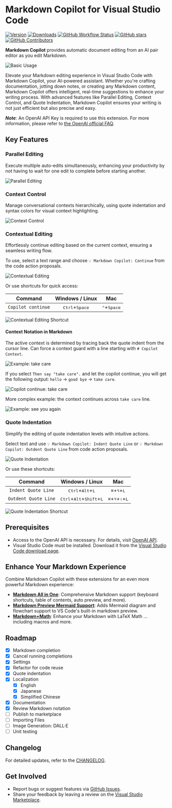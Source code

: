 # Markdown Copilot for Visual Studio Code

[![Version](https://img.shields.io/vscode-marketplace/v/kurusugawa-computer.markdown-copilot.svg?style=flat-square&label=vscode%20marketplace)](https://marketplace.visualstudio.com/items?itemName=kurusugawa-computer.markdown-copilot)
[![Downloads](https://img.shields.io/vscode-marketplace/d/kurusugawa-computer.markdown-copilot.svg?style=flat-square)](https://marketplace.visualstudio.com/items?itemName=kurusugawa-computer.markdown-copilot)
[![GitHub Workflow Status](https://img.shields.io/github/actions/workflow/status/kurusugawa-computer/markdown-copilot-vscode/main.yml?style=flat-square&branch=main)](https://github.com/kurusugawa-computer/markdown-copilot-vscode/actions)
[![GitHub stars](https://img.shields.io/github/stars/kurusugawa-computer/markdown-copilot-vscode.svg?style=flat-square&label=github%20stars)](https://github.com/kurusugawa-computer/markdown-copilot-vscode)
[![GitHub Contributors](https://img.shields.io/github/contributors/kurusugawa-computer/markdown-copilot-vscode.svg?style=flat-square)](https://github.com/kurusugawa-computer/markdown-copilot-vscode/graphs/contributors)

**Markdown Copilot** provides automatic document editing from an AI pair editor as you edit Markdown.

![Basic Usage](https://github.com/kurusugawa-computer/markdown-copilot-vscode/raw/main/images/markdown-copilot.gif)

Elevate your Markdown editing experience in Visual Studio Code with Markdown Copilot, your AI-powered assistant. Whether you're crafting documentation, jotting down notes, or creating any Markdown content, Markdown Copilot offers intelligent, real-time suggestions to enhance your writing process. With advanced features like Parallel Editing, Context Control, and Quote Indentation, Markdown Copilot ensures your writing is not just efficient but also precise and easy.

***Note***: An OpenAI API Key is required to use this extension. For more information, please refer to [the OpenAI official FAQ](https://help.openai.com/en/articles/4936850-where-do-i-find-my-api-key).

## Key Features

### Parallel Editing

Execute multiple auto-edits simultaneously, enhancing your productivity by not having to wait for one edit to complete before starting another.

![Parallel Editing](https://github.com/kurusugawa-computer/markdown-copilot-vscode/raw/main/images/parallel-editing.gif)

### Context Control

Manage conversational contexts hierarchically, using quote indentation and syntax colors for visual context highlighting.

![Context Control](https://github.com/kurusugawa-computer/markdown-copilot-vscode/raw/main/images/context-switching.gif)

### Contextual Editing

Effortlessly continue editing based on the current context, ensuring a seamless writing flow.

To use, select a text range and choose `💡 Markdown Copilot: Continue` from the code action proposals.

![Contextual Editing](https://github.com/kurusugawa-computer/markdown-copilot-vscode/raw/main/images/contextual-editing.png)

Or use shortcuts for quick access:

|      Command       |         Windows / Linux          |              Mac              |
| :----------------: | :------------------------------: | :---------------------------: |
| `Copilot continue` | <kbd>Ctrl</kbd>+<kbd>Space</kbd> | <kbd>⌃</kbd>+<kbd>Space</kbd> |

![Contextual Editing Shortcut](https://github.com/kurusugawa-computer/markdown-copilot-vscode/raw/main/images/contextual-editing-shortcut.png)

#### Context Notation in Markdown

The active context is determined by tracing back the quote indent from the cursor line.
Can force a context guard with a line starting with `# Copilot Context`.

![Example: take care](https://github.com/kurusugawa-computer/markdown-copilot-vscode/raw/main/images/context-notation-example-takecare.png)

If you select `Then say "take care".` and let the copilot continue, you will get the following output: `hello` → `good bye` → `take care`.

![Copilot continue: take care](https://github.com/kurusugawa-computer/markdown-copilot-vscode/raw/main/images/context-notation-example-takecare-result.gif)


More complex example: the context continues across `take care` line.

![Example: see you again](https://github.com/kurusugawa-computer/markdown-copilot-vscode/raw/main/images/context-notation-example-seeyouagain.png)

### Quote Indentation

Simplify the editing of quote indentation levels with intuitive actions.

Select text and use `💡 Markdown Copilot: Indent Quote Line` or `💡 Markdown Copilot: Outdent Quote Line` from code action proposals.

![Quote Indentation](https://github.com/kurusugawa-computer/markdown-copilot-vscode/raw/main/images/quote-indentation.gif)

Or use these shortcuts:

|       Command        |                       Windows / Linux                        |                         Mac                         |
| :------------------: | :----------------------------------------------------------: | :-------------------------------------------------: |
| `Indent Quote Line`  |         <kbd>Ctrl</kbd>+<kbd>Alt</kbd>+<kbd>L</kbd>          |       <kbd>⌘</kbd>+<kbd>⌥</kbd>+<kbd>L</kbd>        |
| `Outdent Quote Line` | <kbd>Ctrl</kbd>+<kbd>Alt</kbd>+<kbd>Shift</kbd>+<kbd>L</kbd> | <kbd>⌘</kbd>+<kbd>⌥</kbd>+<kbd>⇧</kbd>+<kbd>L</kbd> |

![Quote Indentation Shortcut](https://github.com/kurusugawa-computer/markdown-copilot-vscode/raw/main/images/quote-indentation-shortcut.gif)

## Prerequisites

- Access to the OpenAI API is necessary. For details, visit [OpenAI API](https://openai.com/blog/openai-api).
- Visual Studio Code must be installed. Download it from the [Visual Studio Code download page](https://code.visualstudio.com/Download).

## Enhance Your Markdown Experience

Combine Markdown Copilot with these extensions for an even more powerful Markdown experience:
- **[Markdown All in One](https://marketplace.visualstudio.com/items?itemName=yzhang.markdown-all-in-one)**:
  Comprehensive Markdown support (keyboard shortcuts, table of contents, auto preview, and more).
- **[Markdown Preview Mermaid Support](https://marketplace.visualstudio.com/items?itemName=bierner.markdown-mermaid)**:
  Adds Mermaid diagram and flowchart support to VS Code's built-in markdown preview.
- **[Markdown+Math](https://marketplace.visualstudio.com/items?itemName=goessner.mdmath)**:
  Enhance your Markdown with LaTeX Math ... including macros and more.

## Roadmap

- [x] Markdown completion
- [x] Cancel running completions
- [x] Settings
- [x] Refactor for code reuse
- [x] Quote indentation
- [x] Localization
  - [x] English
  - [x] Japanese
  - [x] Simplified Chinese
- [x] Documentation
- [x] Review Markdown notation
- [ ] Publish to marketplace
- [ ] Importing Files
- [ ] Image Generation: DALL·E
- [ ] Unit testing

## Changelog

For detailed updates, refer to the [CHANGELOG](CHANGELOG.md).

## Get Involved

- Report bugs or suggest features via [GitHub Issues](https://github.com/kurusugawa-computer/markdown-copilot-vscode/issues).
- Share your feedback by leaving a review on the [Visual Studio Marketplace](https://marketplace.visualstudio.com/items?itemName=kurusugawa-computer.markdown-copilot#review-details).
